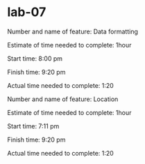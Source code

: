 # lab-07

Number and name of feature: Data formatting

Estimate of time needed to complete: 1hour

Start time: 8:00 pm

Finish time: 9:20 pm

Actual time needed to complete: 1:20

Number and name of feature: Location

Estimate of time needed to complete: 1hour

Start time: 7:11 pm

Finish time: 9:20 pm

Actual time needed to complete: 1:20
